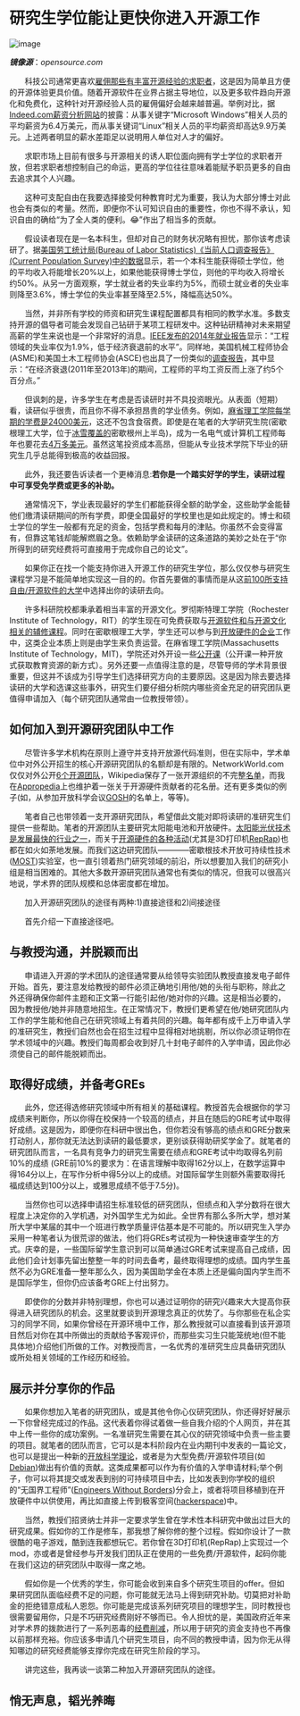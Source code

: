 # **研究生学位能让更快你进入开源工作**

![image](https://opensource.com/sites/default/files/styles/image-full-size/public/lead-images/rh_003784_02_os.comcareers_os_rh2x.png?itok=jbRfXinl)

***镜像源***：_opensource.com_

&#160; &#160; &#160; &#160;科技公司通常更喜欢[雇佣那些有丰富开源经验的求职者](http://www.wired.com/2014/07/openhatch/)，这是因为简单且方便的开源体验更具价值。随着开源软件在业界占据主导地位，以及更多软件趋向开源化和免费化，这种针对开源经验人员的雇佣偏好会越来越普遍。举例对比，据[Indeed.com薪资分析网站](http://www.indeed.com/salary?q1=linux&q2=microsoft+windows)的披露：从事关键字“Microsoft Windows”相关人员的平均薪资为6.4万美元，而从事关键词“Linux”相关人员的平均薪资却高达9.9万美元。上述两者明显的薪水差距足以说明用人单位对人才的偏好。

&#160; &#160; &#160; &#160;求职市场上目前有很多与开源相关的诱人职位面向拥有学士学位的求职者开放，但若求职者想控制自己的命运，更高的学位往往意味着能赋予职员更多的自由去追求其个人兴趣。

&#160; &#160; &#160; &#160;这种可支配自由在我要选择接受何种教育时尤为重要，我认为大部分博士对此也会有类似的考量。然而，即便你不认可知识自由的重要性，你也不得不承认，知识自由的确给“为了全人类的便利。:joy:”作出了相当多的贡献。

&#160; &#160; &#160; &#160;假设读者现在是一名本科生，但却对自己的财务状况略有担忧，那你该考虑读研了。据[美国劳工统计局(Bureau of Labor Statistics)《当前人口调查报告》(Current Population Survey)中的数据](http://www.appropedia.org/MOST_application_process#Undergraduates)显示，若一个本科生能获得硕士学位，他的平均收入将能增长20%以上，如果他能获得博士学位，则他的平均收入将增长约50%。从另一方面观察，学士就业者的失业率约为5%，而硕士就业者的失业率则降至3.6%，博士学位的失业率甚至降至2.5%，降幅高达50%。

&#160; &#160; &#160; &#160;当然，并非所有学校的师资和研究生课程配置都具有相同的教学水准。多数支持开源的倡导者可能会发现自己钻研于某项工程研发中。这种钻研精神对未来期望高薪的学生来说也是一个非常好的消息。[IEEE发布的2014年就业报告](http://spectrum.ieee.org/at-work/tech-careers/where-the-jobs-are-2014)显示：“工程领域的失业率仅为1.9%，低于经济衰退前的水平”。同样地，美国机械工程师协会(ASME)和美国土木工程师协会(ASCE)也出具了一份类似的[调查报告](https://www.asme.org/career-education/articles/early-career-engineers/engineering-salaries-on-the-rise)，其中显示：“在经济衰退(2011年至2013年)的期间，工程师的平均工资反而上涨了约5个百分点。”

&#160; &#160; &#160; &#160;但讽刺的是，许多学生在考虑是否读研时并不具投资眼光。从表面（短期）看，读研似乎很贵，而且你不得不承担昂贵的学业债务。例如，[麻省理工学院每学期的学费是24000美元](http://web.mit.edu/registrar/reg/costs/)，这还不包含食宿费。即使是在笔者的大学研究生院(密歇根理工大学，位于[冰雪覆盖的](http://www.mtu.edu/alumni/favorites/snowfall/)密歇根州上半岛)，成为一名电气或计算机工程师每年也要花去[4万多美元](http://www.mtu.edu/gradschool/admissions/financial/cost/)。虽然这笔投资成本高昂，但能从专业技术学院下毕业的研究生几乎总能得到极高的收益回报。

&#160; &#160; &#160; &#160;此外，我还要告诉读者一个更棒消息:**若你是一个踏实好学的学生，读研过程中可享受免学费或更多的补助。**

&#160; &#160; &#160; &#160;通常情况下，学业表现最好的学生们都能获得全额的助学金，这些助学金能替他们缴清读研期间的所有学费，即便全国最好的学校里也是如此规定的。博士和硕士学位的学生一般都有充足的资金，包括学费和每月的津贴。你虽然不会变得富有，但靠这笔钱却能解燃眉之急。依赖助学金读研的这条道路的美妙之处在于“你所得到的研究经费将可直接用于完成你自己的论文”。

&#160; &#160; &#160; &#160;如果你正在找一个能支持你进入开源工作的研究生学位，那么仅仅参与研究生课程学习是不能简单地实现这一目的的。你首先要做的事情而是从这[前100所支持自由/开源软件的大学](http://www.portalprogramas.com/en/how-to/best-american-universities-open-source-2014.html)中选择出你的读研去向。

&#160; &#160; &#160; &#160;许多科研院校都秉承着相当丰富的开源文化。罗彻斯特理工学院（Rochester Institute of Technology，RIT）的学生现在可免费获取与[开源软件和与开源文化相关的辅修课程](http://www.rit.edu/news/story.php?id=50590)。同时在密歇根理工大学，学生还可以参与到[开放硬件的企业](http://www.mtu.edu/enterprise/teams/)工作中，这类企业本质上则是由学生来负责运营。在麻省理工学院(Massachusetts Institute of Technology，MIT)，学院还对外开设一些[公开课](http://www.mtu.edu/enterprise/teams/)（公开课一种开放式获取教育资源的新方式）。另外还要一点值得注意的是，尽管导师的学术背景很重要，但这并不该成为引导学生们选择研究方向的主要原因。这是因为除去要选择读研的大学和选课这些事外，研究生们要仔细分析院内哪些资金充足的研究团队更值得申请加入（每个研究团队通常由一位教授带领）。

## **如何加入到开源研究团队中工作**

&#160; &#160; &#160; &#160;尽管许多学术机构在原则上遵守并支持开放源代码准则，但在实际中，学术单位中对外公开招生的核心开源研究团队的名额却是有限的。NetworkWorld.com仅仅对外公开[6个开源团队](http://www.networkworld.com/article/3062660/open-source-tools/6-colleges-turning-out-open-source-talent.html)，Wikipedia保存了一张开源组织的不完整[名单](https://en.wikipedia.org/wiki/Open_Source_Lab)，而我在[Appropedia](http://www.appropedia.org/Open-source_Lab#Examples)上也维护着一张关于开源硬件贡献者的花名册。还有更多类似的例子(如，从参加开放科学会议[GOSH](http://openhardware.science/)的名单上，等等)。

&#160; &#160; &#160; &#160;笔者自己也带领着一支开源研究团队，希望借此文能对即将读研的准研究生们提供一些帮助。笔者的开源团队主要研究太阳能电池和开放硬件。[太阳能光伏技术是发展最快的行业之一](https://hbr.org/2016/08/what-if-all-u-s-coal-workers-were-retrained-to-work-in-solar)，而关于[开源硬件的各种活动](http://www.oshwa.org/)(尤其是3D打印机[RepRap](http://reprap.org/))也都在如火如荼地发展。而我们这边研究团队————密歇根技术开放可持续性技术([MOST](http://www.appropedia.org/MOST))实验室，也一直引领着热门研究领域的前沿，所以想要加入我们的研究小组是相当困难的。其他大多数开源研究团队通常也有类似的情况，但我可以很高兴地说，学术界的团队规模和总体密度都在增加。

&#160; &#160; &#160; &#160;加入开源研究团队的途径有两种:1)直接途径和2)间接途径

&#160; &#160; &#160; &#160;首先介绍一下直接途径吧。

## **与教授沟通，并脱颖而出**

&#160; &#160; &#160; &#160;申请进入开源的学术团队的途径通常要从给领导实验团队教授直接发电子邮件开始。首先，要注意发给教授的邮件必须正确地引用他/她的头衔与职称，除此之外还得确保你邮件主题和正文第一行能引起他/她对你的兴趣。这是相当必要的，因为教授他/她并非随意地招生。在正常情况下，教授们更希望在他/她研究团队内工作的学生能和他自己在研究领域上有着共同的兴趣。每年都有成千上万申请入学的准研究生，教授们自然也会在招生过程中显得相对地挑剔，所以你必须证明你在学术领域中的兴趣。教授们每周都会收到好几十封电子邮件的入学申请，因此你必须使自己的邮件能脱颖而出。

## **取得好成绩，并备考GREs**

&#160; &#160; &#160; &#160;此外，您还得选修研究领域中所有相关的基础课程。教授首先会根据你的学习成绩来判断你，所以你得在校保持一个较高的绩点，并且在随后的GRE考试中取得好成绩。这是因为，即便你在科研中很出色，但你若没有够高的绩点和GRE分数来打动别人，那你就无法达到读研的最低要求，更别谈获得助研奖学金了。就笔者的研究团队而言，一名具有竞争力的研究生需要在绩点和GRE考试中均取得名列前10%的成绩 (GRE前10%的要求为：在语言理解中取得162分以上，在数学运算中得164分以上，在写作分析中得5分以上的成绩。对国际留学生则额外需要取得托福成绩达到100分以上，或雅思成绩不低于7.5分)。

&#160; &#160; &#160; &#160;当然你也可以选择申请招生标准较低的研究团队，但绩点和入学分数将在很大程度上决定你的入学机遇，对外国学生尤为如此。全世界有那么多所大学，想对某所大学中某届的其中一个班进行教学质量评估基本是不可能的。所以研究生入学办采用一种笔者认为很荒谬的做法，他们将GREs考试视为一种快速审查学生的方式。庆幸的是，一些国际留学生意识到可以简单通过GRE考试来提高自己成绩，因此他们会计划事先留出整整一年的时间去备考，最终取得理想的成绩。国内学生虽然不必为GRE准备一整年那么久，因为美国助学金在本质上还是偏向国内学生而不是国际学生，但你仍应该备考GRE上付出努力。

&#160; &#160; &#160; &#160;即使你的分数并非特别理想，你也可以通过证明你的研究兴趣来大大提高你获得进入研究团队的机会。这里就要谈到开源理念真正的优势了。与你那些在私企实习的同学不同，如果你曾经在开源环境中工作，那么教授就可以直接看到该开源项目然后对你在其中所做出的贡献给予客观评价，而那些实习生只能笼统地(但不能具体地)介绍他们所做的工作。对教授而言，一名优秀的准研究生应具备研究团队或所处相关领域的工作经历和经验。

## **展示并分享你的作品**

&#160; &#160; &#160; &#160;如果你想加入笔者的研究团队，或是其他令你心仪研究团队，你还得好好展示一下你曾经完成过的作品。这代表着你得试着做一些自我介绍的个人网页，并在其中上传一些你的成功案例。一名准研究生需要在其心仪的研究领域中负责一些主要的项目。就笔者的团队而言，它可以是本科阶段内在业内期刊中发表的一篇论文，也可以是提出一种新的[开放科学理论](http://openwetware.org/wiki/Main_Page)，或者是为大型免费/开源软件项目(如[Debian](https://www.debian.org/))做出有价值的贡献。这类成果都可以作为有价值的入学申请材料;举个例子，你可以将其提交或发表到别的可持续项目中去，比如发表到你学校的组织的“无国界工程师”([Engineers Without Borders](http://www.appropedia.org/Engineers_Without_Borders))分会上，或者将项目移植到在开放硬件中以供使用，再比如直接上传到极客空间([hackerspace](http://www.appropedia.org/Hackerspace))中。

&#160; &#160; &#160; &#160;当然，教授们招贤纳士并非一定要求学生曾在学术性本科研究中做出过巨大的研究成果。假如你的工作是修车，那我想了解你修的整个过程。假如你设计了一款很酷的电子游戏，酷到连我都想玩它。若你曾在3D打印机(RepRap)上实现过一个mod，亦或者是曾经参与开发我们团队正在使用的一些免费/开源软件，起码你能在我们这边的研究团队中取得一席之地。

&#160; &#160; &#160; &#160;假如你是一个优秀的学生，你可能会收到来自多个研究生项目的offer。但如果研究团队面临经费不足的问题，你可能就无法马上得到研究补助。切莫把对补助金的拒绝错意成私人恩怨。你可能是完成该系列研究项目的理想学生，同时教授也很需要留用你，只是不巧研究经费刚好不够而已。令人担忧的是，美国政府近年来对学术界的拨款进行了一系列恶毒的[经费削减](http://www.cbpp.org/research/state-by-state-fact-sheets-higher-education-cuts-jeopardize-students-and-states-economic)，所以用于研究的资金支持也不再像以前那样充裕。你应该多申请几个研究生项目，向不同的教授申请，因为你无从得知哪边的研究经费能够支撑你完成在研究生阶段的学习。

&#160; &#160; &#160; &#160;讲完这些，我再谈一谈第二种加入开源研究团队的途径。

## **悄无声息，韬光养晦**
